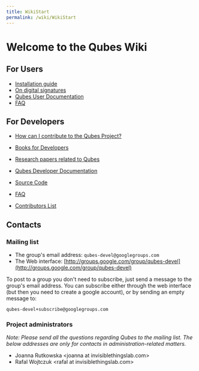 ```yaml
---
title: WikiStart
permalink: /wiki/WikiStart
---
```


Welcome to the Qubes Wiki
=========================

For Users
---------

-   [Installation guide](/wiki/InstallationGuide)
-   [On digital signatures](/wiki/VerifyingSignatures)
-   [Qubes User Documentation](/wiki/UserDoc)
-   [FAQ](/wiki/UserFaq)

For Developers
--------------

-   [How can I contribute to the Qubes Project?](/wiki/ContributingHowto)
-   [Books for Developers](/wiki/DevelBooks)
-   [Research papers related to Qubes](/wiki/QubesResearch)
-   [Qubes Developer Documentation](/wiki/SystemDoc)
-   [Source Code](/wiki/SourceCode)
-   [FAQ](/wiki/DevelFaq)

-   [Contributors List](/wiki/ContributorsList)

Contacts
--------

### Mailing list

-   The group's email address: `qubes-devel@googlegroups.com`
-   The Web interface: [​http://groups.google.com/group/qubes-devel](http://groups.google.com/group/qubes-devel)

To post to a group you don't need to subscribe, just send a message to the group's email address. You can subscribe either through the web interface (but then you need to create a google account), or by sending an empty message to:

``` {.wiki}
qubes-devel+subscribe@googlegroups.com
```

### Project administrators

*Note: Please send all the questions regarding Qubes to the mailing list. The below addresses are only for contacts in administration-related matters.*

-   Joanna Rutkowska \<joanna at invisiblethingslab.com\>
-   Rafal Wojtczuk \<rafal at invisiblethingslab.com\>

